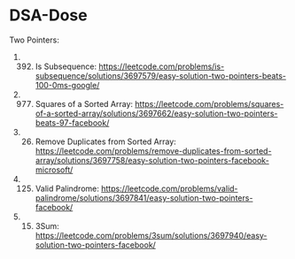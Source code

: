 # DSA-Dose
Two Pointers:
1. 392. Is Subsequence: https://leetcode.com/problems/is-subsequence/solutions/3697579/easy-solution-two-pointers-beats-100-0ms-google/
2. 977. Squares of a Sorted Array: https://leetcode.com/problems/squares-of-a-sorted-array/solutions/3697662/easy-solution-two-pointers-beats-97-facebook/
3. 26. Remove Duplicates from Sorted Array: https://leetcode.com/problems/remove-duplicates-from-sorted-array/solutions/3697758/easy-solution-two-pointers-facebook-microsoft/
4. 125. Valid Palindrome: https://leetcode.com/problems/valid-palindrome/solutions/3697841/easy-solution-two-pointers-facebook/
5. 15. 3Sum: https://leetcode.com/problems/3sum/solutions/3697940/easy-solution-two-pointers-facebook/
